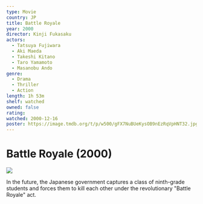 ```yaml
---
type: Movie
country: JP
title: Battle Royale
year: 2000
director: Kinji Fukasaku
actors:
  - Tatsuya Fujiwara
  - Aki Maeda
  - Takeshi Kitano
  - Taro Yamamoto
  - Masanobu Ando
genre:
  - Drama
  - Thriller
  - Action
length: 1h 53m
shelf: watched
owned: false
rating:
watched: 2000-12-16
poster: https://image.tmdb.org/t/p/w500/gFX7NuBUeKysOB9nEzRqVpHNT32.jpg
---
```


# Battle Royale (2000)

![](https://image.tmdb.org/t/p/w500/gFX7NuBUeKysOB9nEzRqVpHNT32.jpg)

In the future, the Japanese government captures a class of ninth-grade students and forces them to kill each other under the revolutionary "Battle Royale" act.